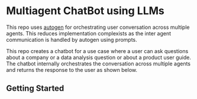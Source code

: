 # Multiagent ChatBot using LLMs
This repo uses [autogen](https://github.com/microsoft/autogen) for orchestrating user conversation across multiple agents. 
This reduces implementation complexists as the inter agent communication is handled by autogen using prompts. 

This repo creates a chatbot for a use case where a user can ask questions about a company or a data analysis question or about a product user guide. The chatbot internally orchestrates the conversation across multiple agents and returns the response to the user as shown below. 



## Getting Started
